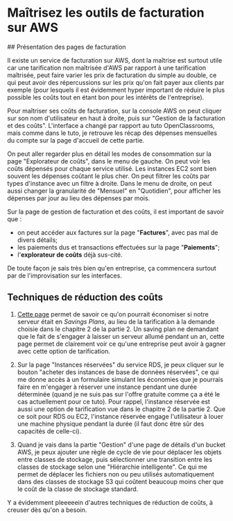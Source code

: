 # Maîtrisez les outils de facturation sur AWS

## Présentation des pages de facturation

Il existe un service de facturation sur AWS, dont la maîtrise est surtout utile car une tarification non maîtrisée d'AWS par rapport à une tarification maîtrisée, peut faire varier les prix de facturation du simple au double, ce qui peut avoir des répercussions sur les prix qu'on fait payer aux clients par exemple (pour lesquels il est évidemment hyper important de réduire le plus possible les coûts tout en étant bon pour les intérêts de l'entreprise).

Pour maîtriser ses coûts de facturation, sur la console AWS on peut cliquer sur son nom d'utilisateur en haut à droite, puis sur "Gestion de la facturation et des coûts". L'interface a changé par rapport au tuto OpenClassrooms, mais comme dans le tuto, je retrouve les récap des dépenses mensuelles du compte sur la page d'accueil de cette partie.

On peut aller regarder plus en détail les modes de consommation sur la page "Explorateur de coûts", dans le menu de gauche. On peut voir les coûts dépensés pour chaque service utilisé. Les instances EC2 sont bien souvent les dépenses coûtant le plus cher. On peut filtrer les coûts par types d'instance avec un filtre à droite.
Dans le menu de droite, on peut aussi changer la granularité de "Mensuel" en "Quotidien", pour afficher les dépenses par jour au lieu des dépenses par mois.

Sur la page de gestion de facturation et des coûts, il est important de savoir que :

- on peut accéder aux factures sur la page "**Factures**", avec pas mal de divers détails;
- les paiements dus et transactions effectuées sur la page "**Paiements**";
- l'**explorateur de coûts** déjà sus-cité.

De toute façon je sais très bien qu'en entreprise, ça commencera surtout par de l'improvisation sur les interfaces.

## Techniques de réduction des coûts

1. [Cette page](https://aws.amazon.com/fr/savingsplans/compute-pricing/) permet de savoir ce qu'on pourrait économiser si notre serveur était en _Savings Plans_, au lieu de la tarification à la demande choisie dans le chapitre 2 de la partie 2. Un saving plan ne demandant que le fait de s'engager à laisser un serveur allumé pendant un an, cette page permet de clairement voir ce qu'une entreprise peut avoir à gagner avec cette option de tarification.

2. Sur la page "Instances réservées" du service RDS, je peux cliquer sur le bouton "acheter des instances de base de données réservées", ce qui me donne accès à un formulaire simulant les économies que je pourrais faire en m'engager à réserver une instance pendant une durée déterminée (quand je ne suis pas sur l'offre gratuite comme ça a été le cas actuellement pour ce tuto). Pour rappel, l'instance réservée est aussi une option de tarification vue dans le chapitre 2 de la partie 2. Que ce soit pour RDS ou EC2, l'instance réservée engage l'utilisateur à louer une machine physique pendant la durée (il faut donc être sûr des capacités de celle-ci).

3. Quand je vais dans la partie "Gestion" d'une page de détails d'un bucket AWS, je peux ajouter une règle de cycle de vie pour déplacer les objets entre classes de stockage, puis sélectionner une transition entre les classes de stockage selon une "Hiérarchie intelligente". Ce qui me permet de déplacer les fichiers non ou peu utilisés automatiquement dans des classes de stockage S3 qui coûtent beaucoup moins cher que le coût de la classe de stockage standard.

Y a évidemment pleeeeein d'autres techniques de réduction de coûts, à creuser dès qu'on a besoin.
